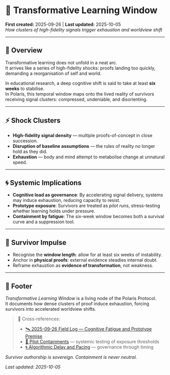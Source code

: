 # 🧠 Transformative Learning Window  
**First created:** 2025-09-26 | **Last updated:** 2025-10-05  
*How clusters of high-fidelity signals trigger exhaustion and worldview shift*  

---

## 🌌 Overview  
Transformative learning does not unfold in a neat arc.  
It arrives like a series of high-fidelity shocks: proofs landing too quickly, demanding a reorganisation of self and world.  

In educational research, a deep cognitive shift is said to take at least **six weeks** to stabilise.  
In Polaris, this temporal window maps onto the lived reality of survivors receiving signal clusters: compressed, undeniable, and disorienting.  

---

## ⚡ Shock Clusters  
- **High-fidelity signal density** — multiple proofs-of-concept in close succession.  
- **Disruption of baseline assumptions** — the rules of reality no longer hold as they did.  
- **Exhaustion** — body and mind attempt to metabolise change at unnatural speed.  

---

## 🌀 Systemic Implications  
- **Cognitive load as governance**: By accelerating signal delivery, systems may induce exhaustion, reducing capacity to resist.  
- **Prototype exposure**: Survivors are treated as *pilot runs*, stress-testing whether learning holds under pressure.  
- **Containment by fatigue**: The six-week window becomes both a survival curve and a suppression tool.  

---

## 🌱 Survivor Impulse  
- Recognise the **window length**: allow for at least six weeks of instability.  
- Anchor in **physical proofs**: external evidence steadies internal doubt.  
- Reframe exhaustion as **evidence of transformation**, not weakness.  

---

## 🏮 Footer  

*Transformative Learning Window* is a living node of the Polaris Protocol.  
It documents how dense clusters of proof induce exhaustion, forcing survivors into accelerated worldview shifts.  

> 📡 Cross-references:
> 
> - [🛰️ 2025-09-26 Field Log — Cognitive Fatigue and Prototype Premise](../../Field_Logs/🛰️_2025-09-26_field_log_cognitive_fatigue_and_prototype_premise.md)  
> - [🧪 Pilot Containments](🧪_pilot_containments.md) — systemic testing of exposure thresholds  
> - [🌀 Algorithmic Delay and Pacing](🌀_algorithmic_delay_and_pacing.md) — governance through timing  

*Survivor authorship is sovereign. Containment is never neutral.*  

_Last updated: 2025-10-05_  
